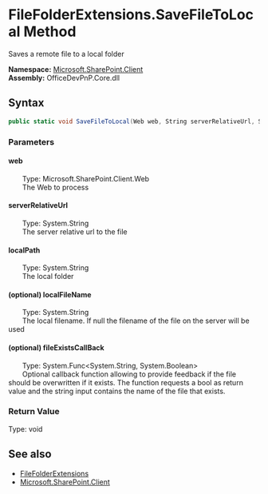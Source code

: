 # FileFolderExtensions.SaveFileToLocal Method  
 Saves a remote file to a local folder   

**Namespace:** [Microsoft.SharePoint.Client](Microsoft.SharePoint.Client.md)  
**Assembly:** OfficeDevPnP.Core.dll  
## Syntax
```C#
public static void SaveFileToLocal(Web web, String serverRelativeUrl, String localPath, String localFileName, Func<String, Boolean> fileExistsCallBack)
```
### Parameters
#### web  
&emsp;&emsp;Type: Microsoft.SharePoint.Client.Web  
&emsp;&emsp;The Web to process  

  

#### serverRelativeUrl  
&emsp;&emsp;Type: System.String  
&emsp;&emsp;The server relative url to the file  

  

#### localPath  
&emsp;&emsp;Type: System.String  
&emsp;&emsp;The local folder  

  

#### (optional) localFileName  
&emsp;&emsp;Type: System.String  
&emsp;&emsp;The local filename. If null the filename of the file on the server will be used  

  

#### (optional) fileExistsCallBack  
&emsp;&emsp;Type: System.Func&lt;System.String, System.Boolean&gt;  
&emsp;&emsp;Optional callback function allowing to provide feedback if the file should be overwritten if it exists. The function requests a bool as return value and the string input contains the name of the file that exists.  

  

### Return Value
Type: void  

## See also
- [FileFolderExtensions](Microsoft.SharePoint.Client.FileFolderExtensions.md) 
- [Microsoft.SharePoint.Client](Microsoft.SharePoint.Client.md) 
